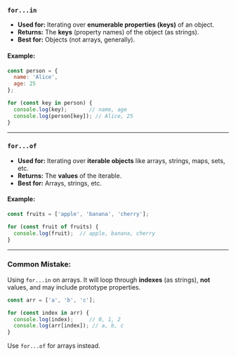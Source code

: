 ### `for...in`
- **Used for:** Iterating over **enumerable properties (keys)** of an object.
- **Returns:** The **keys** (property names) of the object (as strings).
- **Best for:** Objects (not arrays, generally).

#### Example:
```javascript
const person = {
  name: 'Alice',
  age: 25
};

for (const key in person) {
  console.log(key);       // name, age
  console.log(person[key]); // Alice, 25
}
```

---

### `for...of`
- **Used for:** Iterating over **iterable objects** like arrays, strings, maps, sets, etc.
- **Returns:** The **values** of the iterable.
- **Best for:** Arrays, strings, etc.

#### Example:
```javascript
const fruits = ['apple', 'banana', 'cherry'];

for (const fruit of fruits) {
  console.log(fruit);  // apple, banana, cherry
}
```

---

### Common Mistake:
Using `for...in` on arrays. It will loop through **indexes** (as strings), **not** values, and may include prototype properties.

```javascript
const arr = ['a', 'b', 'c'];

for (const index in arr) {
  console.log(index);     // 0, 1, 2
  console.log(arr[index]); // a, b, c
}
```

Use `for...of` for arrays instead.

